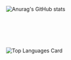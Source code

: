 ![Anurag's GitHub stats](https://github-readme-stats.vercel.app/api?username=tejpym&theme=github_dark&show_icons=true)

<br>
<br>
<br>
<br>

![Top Languages Card](https://github-readme-stats.vercel.app/api/top-langs/?username=tejpym&layout=compact&theme=github_dark)
